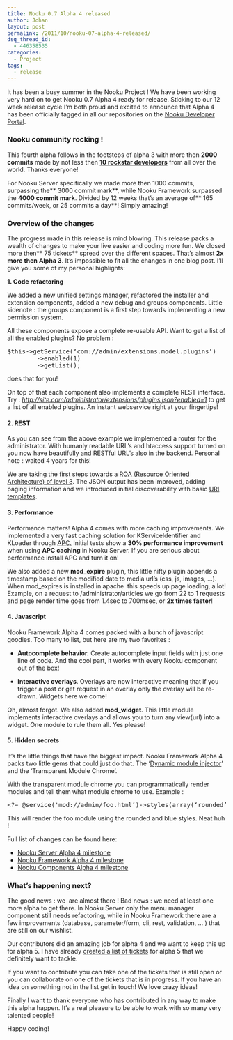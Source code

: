 ```yaml
---
title: Nooku 0.7 Alpha 4 released
author: Johan
layout: post
permalink: /2011/10/nooku-07-alpha-4-released/
dsq_thread_id:
  - 446358535
categories:
  - Project
tags:
  - release
---
```

It has been a busy summer in the Nooku Project ! We have been working very hard on to get Nooku 0.7 Alpha 4 ready for release. Sticking to our 12 week release cycle I’m both proud and excited to announce that Alpha 4 has been officially tagged in all our repositories on the [Nooku Developer Portal][1].

<h3 dir="ltr">
  Nooku community rocking !
</h3>

This fourth alpha follows in the footsteps of alpha 3 with more then **2000 commits** made by not less then **[10 rockstar developers][2]** from all over the world. Thanks everyone!

For Nooku Server specifically we made more then 1000 commits, surpassing the** 3000 commit mark**, while Nooku Framework surpassed the **4000 commit mark**. Divided by 12 weeks that’s an average of** 165 commits/week, or 25 commits a day**! Simply amazing!

<h3 dir="ltr">
  Overview of the changes
</h3>

The progress made in this release is mind blowing. This release packs a wealth of changes to make your live easier and coding more fun. We closed more then** 75 tickets** spread over the different spaces. That’s almost **2x more then Alpha 3**. It’s impossible to fit all the changes in one blog post. I’ll give you some of my personal highlights:

<!--more-->

**1. Code refactoring**

We added a new unified settings manager, refactored the installer and extension components, added a new debug and groups components. Little sidenote : the groups component is a first step towards implementing a new permission system.

All these components expose a complete re-usable API. Want to get a list of all the enabled plugins? No problem :

<pre class="brush: php; toolbar: false;">$this-&gt;getService(‘com://admin/extensions.model.plugins’)
        -&gt;enabled(1)
        -&gt;getList();</pre>

does that for you!

On top of that each component also implements a complete REST interface. Try : <a><em>http://site.com/administrator/extensions/plugins.json?enabled=1</em></a> to get a list of all enabled plugins. An instant webservice right at your fingertips!

<h4 dir="ltr">
  2. REST
</h4>

As you can see from the above example we implemented a router for the administrator. With humanly readable URL’s and htaccess support turned on you now have beautifully and RESTful URL’s also in the backend. Personal note : waited 4 years for this!

We are taking the first steps towards a [ROA (Resource Oriented Architecture) of level 3][3]. The JSON output has been improved, adding paging information and we introduced initial discoverability with basic [URI templates][4].

<h4 dir="ltr">
  3. Performance
</h4>

Performance matters! Alpha 4 comes with more caching improvements. We implemented a very fast caching solution for KServiceIdentifier and KLoader through [APC.][5] Initial tests show a **30% performance improvement** when using **APC caching** in Nooku Server. If you are serious about performance install APC and turn it on!

We also added a new **mod_expire** plugin, this little nifty plugin appends a timestamp based on the modified date to media url’s (css, js, images, …). When mod_expires is installed in apache  this speeds up page loading, a lot! Example, on a request to /administrator/articles we go from 22 to 1 requests and page render time goes from 1.4sec to 700msec, or **2x times faster**!

<h4 dir="ltr">
  4. Javascript
</h4>

Nooku Framework Alpha 4 comes packed with a bunch of javascript goodies. Too many to list, but here are my two favorites :

- **Autocomplete behavior.** Create autocomplete input fields with just one line of code. And the cool part, it works with every Nooku component out of the box!

- **Interactive overlays**. Overlays are now interactive meaning that if you trigger a post or get request in an overlay only the overlay will be re-drawn. Widgets here we come!

Oh, almost forgot. We also added **mod_widget**. This little module implements interactive overlays and allows you to turn any view(url) into a widget. One module to rule them all. Yes please!

<h4 dir="ltr">
  5. Hidden secrets
</h4>

It’s the little things that have the biggest impact. Nooku Framework Alpha 4 packs two little gems that could just do that. The ‘[Dynamic module injector][6]’ and the ‘Transparent Module Chrome’.

With the transparent module chrome you can programmatically render modules and tell them what module chrome to use. Example :

<pre class="brush: php; toolbar: false;">&lt;?= @service('mod://admin/foo.html’)-&gt;styles(array(‘rounded’, ‘blue’’)-&gt;display(); ?&gt;</pre>

This will render the foo module using the rounded and blue styles. Neat huh !

Full list of changes can be found here:

*   [Nooku Server Alpha 4 milestone][7][][8]
*   [Nooku Framework Alpha 4 milestone][9][][10]
*   [Nooku Components Alpha 4 milestone][11]

<h3 dir="ltr">
  What’s happening next?
</h3>

The good news : we  are almost there ! Bad news : we need at least one more alpha to get there. In Nooku Server only the menu manager component still needs refactoring, while in Nooku Framework there are a few improvements (database, parameter/form, cli, rest, validation, … ) that are still on our wishlist.

Our contributors did an amazing job for alpha 4 and we want to keep this up for alpha 5. I have already [created a list of tickets][12] for alpha 5 that we definitely want to tackle.

If you want to contribute you can take one of the tickets that is still open or you can collaborate on one of the tickets that is in progress. If you have an idea on something not in the list get in touch! We love crazy ideas!

Finally I want to thank everyone who has contributed in any way to make this alpha happen. It&#8217;s a real pleasure to be able to work with so many very talented people!

Happy coding!

 [1]: http://code.nooku.org/
 [2]: http://www.ohloh.net/p/nooku/contributors
 [3]: http://martinfowler.com/articles/richardsonMaturityModel.html#level3
 [4]: http://tools.ietf.org/html/draft-gregorio-uritemplate-07
 [5]: http://php.net/manual/en/book.apc.php
 [6]: http://blog.nooku.org/2011/08/say-hello-to-the-dynamic-module-injector/
 [7]: https://nooku.assembla.com/spaces/nooku-server/milestones/418984-0-7-alpha-4
 [8]: https://nooku.assembla.com/spaces/nooku-server/milestones/331383-0-7-alpha-3
 [9]: https://nooku.assembla.com/spaces/nooku-framework/milestones/418982-0-7-alpha-4
 [10]: https://nooku.assembla.com/spaces/nooku-framework/milestones/377677-0-7-alpha-3
 [11]: https://nooku.assembla.com/spaces/nooku-components/milestones/418978-0-7-alpha-4
 [12]: https://nooku.assembla.com/spaces/nooku-server/tickets
